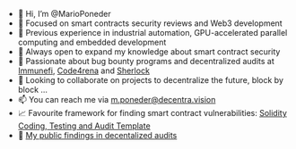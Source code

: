- 👋 Hi, I’m @MarioPoneder
- 👀 Focused on smart contracts security reviews and Web3 development
- 🏢 Previous experience in industrial automation, GPU-accelerated parallel computing and embedded development
- 🌱 Always open to expand my knowledge about smart contract security
- 🔱 Passionate about bug bounty programs and decentralized audits at [Immunefi](https://immunefi.com/), [Code4rena](https://code4rena.com/) and [Sherlock](https://www.sherlock.xyz/)
- 💞️ Looking to collaborate on projects to decentralize the future, block by block ...
- 📫 You can reach me via m.poneder@decentra.vision
- 📈 Favourite framework for finding smart contract vulnerabilities: [Solidity Coding, Testing and Audit Template](https://github.com/MarioPoneder/solidity-audit-template)
- 🔑 [My public findings in decentalized audits](https://github.com/MarioPoneder/audits)

<!---
MarioPoneder/MarioPoneder is a ✨ special ✨ repository because its `README.md` (this file) appears on your GitHub profile.
You can click the Preview link to take a look at your changes.
--->
